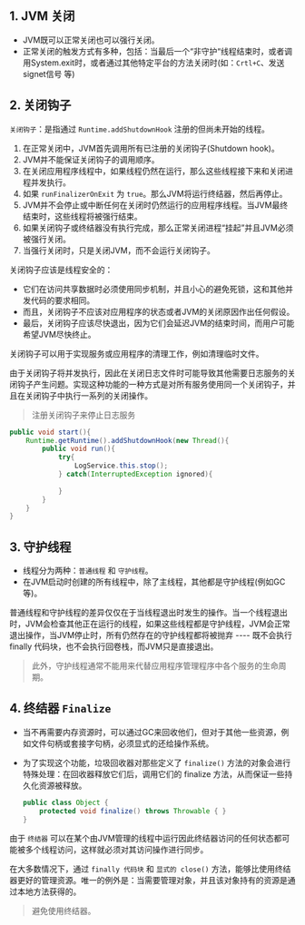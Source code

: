 ## 1. JVM 关闭

* JVM既可以正常关闭也可以强行关闭。
* 正常关闭的触发方式有多种，包括：当最后一个“非守护“线程结束时，或者调用System.exit时，或者通过其他特定平台的方法关闭时(如：`Crtl+C`、发送signet信号 等)



## 2. 关闭钩子

`关闭钩子`：是指通过 `Runtime.addShutdownHook` 注册的但尚未开始的线程。

1. 在正常关闭中，JVM首先调用所有已注册的关闭钩子(Shutdown hook)。
2. JVM并不能保证关闭钩子的调用顺序。
3. 在关闭应用程序线程中，如果线程仍然在运行，那么这些线程接下来和关闭进程并发执行。
4. 如果 `runFinalizerOnExit` 为 `true`。那么JVM将运行终结器，然后再停止。
5. JVM并不会停止或中断任何在关闭时仍然运行的应用程序线程。当JVM最终结束时，这些线程将被强行结束。
6. 如果关闭钩子或终结器没有执行完成，那么正常关闭进程“挂起”并且JVM必须被强行关闭。
7. 当强行关闭时，只是关闭JVM，而不会运行关闭钩子。



关闭钩子应该是线程安全的：

* 它们在访问共享数据时必须使用同步机制，并且小心的避免死锁，这和其他并发代码的要求相同。
* 而且，关闭钩子不应该对应用程序的状态或者JVM的关闭原因作出任何假设。
* 最后，关闭钩子应该尽快退出，因为它们会延迟JVM的结束时间，而用户可能希望JVM尽快终止。

关闭钩子可以用于实现服务或应用程序的清理工作，例如清理临时文件。



由于关闭钩子将并发执行，因此在关闭日志文件时可能导致其他需要日志服务的关闭钩子产生问题。实现这种功能的一种方式是对所有服务使用同一个关闭钩子，并且在关闭钩子中执行一系列的关闭操作。

> 注册关闭钩子来停止日志服务

```java
public void start(){
    Runtime.getRuntime().addShutdownHook(new Thread(){
        public void run(){
            try{
                LogService.this.stop();
            } catch(InterruptedException ignored){
                
            }
        }
    }
}
```



## 3. 守护线程

* 线程分为两种：`普通线程` 和 `守护线程`。
* 在JVM启动时创建的所有线程中，除了主线程，其他都是守护线程(例如GC等)。



普通线程和守护线程的差异仅仅在于当线程退出时发生的操作。当一个线程退出时，JVM会检查其他正在运行的线程，如果这些线程都是守护线程，JVM会正常退出操作，当JVM停止时，所有仍然存在的守护线程都将被抛弃 ---- 既不会执行 finally 代码块，也不会执行回卷栈，而JVM只是直接退出。

> 此外，守护线程通常不能用来代替应用程序管理程序中各个服务的生命周期。



## 4. 终结器 `Finalize`

* 当不再需要内存资源时，可以通过GC来回收他们，但对于其他一些资源，例如文件句柄或套接字句柄，必须显式的还给操作系统。

* 为了实现这个功能，垃圾回收器对那些定义了 `finalize()` 方法的对象会进行特殊处理：在回收器释放它们后，调用它们的 finalize 方法，从而保证一些持久化资源被释放。

    ```java
    public class Object {
        protected void finalize() throws Throwable { }
    }
    ```

    

由于 `终结器` 可以在某个由JVM管理的线程中运行因此终结器访问的任何状态都可能被多个线程访问，这样就必须对其访问操作进行同步。

在大多数情况下，通过 `finally 代码块` 和 `显式的 close()` 方法，能够比使用终结器更好的管理资源。唯一的例外是：当需要管理对象，并且该对象持有的资源是通过本地方法获得的。

> 避免使用终结器。

